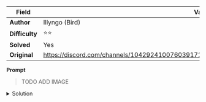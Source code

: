 |Field|Value|
|---|---|
|**Author**|Illyngo (Bird)|
|**Difficulty**|⭐⭐|
|**Solved**|Yes|
|**Original**|https://discord.com/channels/1042924100760391710/1110625554476040323/1146614027875794954|

**Prompt**
> TODO ADD IMAGE

<details>
<summary>Solution</summary>
  
TO BE STUDIED
</details>
